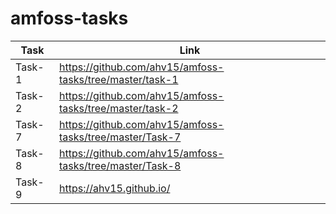 # amfoss-tasks
| Task| Link |
| --- | --- |
|Task-1| https://github.com/ahv15/amfoss-tasks/tree/master/task-1 |
| Task-2  |https://github.com/ahv15/amfoss-tasks/tree/master/task-2 |
|Task-7|https://github.com/ahv15/amfoss-tasks/tree/master/Task-7|
|Task-8|https://github.com/ahv15/amfoss-tasks/tree/master/Task-8|
|Task-9|https://ahv15.github.io/|
